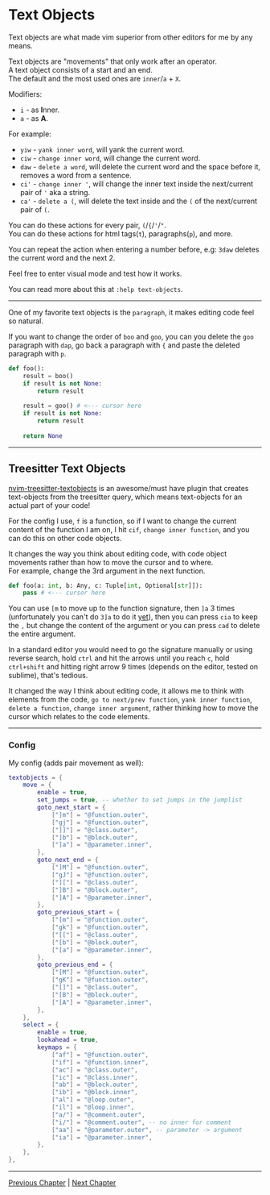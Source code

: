 # Text Objects
Text objects are what made vim superior from other editors for me by any means.

Text objects are "movements" that only work after an operator. \
A text object consists of a start and an end. \
The default and the most used ones are `inner`/`a` + `X`.

Modifiers:
* `i` - as **I**nner.
* `a` - as **A**.

For example:
* `yiw` - `yank inner word`, will yank the current word.
* `ciw` - `change inner word`, will change the current word.
* `daw` - `delete a word`, will delete the current word and the space before it, removes a word from a sentence.
* `ci'` - `change inner '`, will change the inner text inside the next/current pair of `'` aka a string.
* `ca'` - `delete a (`, will delete the text inside and the `(` of the next/current pair of `(`.

You can do these actions for every pair, `(`/`{`/`'`/`"`. \
You can do these actions for html tags(`t`), paragraphs(`p`), and more.

You can repeat the action when entering a number before, e.g: `3daw` deletes the current word and the next 2.

Feel free to enter visual mode and test how it works.

You can read more about this at `:help text-objects`.

---

One of my favorite text objects is the `paragraph`, it makes editing code feel so natural.

If you want to change the order of `boo` and `goo`, you can you delete the `goo` paragraph with `dap`, go back a paragraph with `{` and paste the deleted paragraph with `p`.
```python
def foo():
	result = boo()
	if result is not None:
		return result
	
	result = goo() # <--- cursor here
	if result is not None:
		return result
	
	return None
```

---

## Treesitter Text Objects
[nvim-treesitter-textobjects](https://github.com/nvim-treesitter/nvim-treesitter-textobjects) is an awesome/must have plugin that creates text-objects from the treesitter query, which means text-objects for an actual part of your code!

For the config I use, `f` is a function, so if I want to change the current content of the function I am on, I hit `cif`, `change inner function`, and you can do this on other code objects.

It changes the way you think about editing code, with code object movements rather than how to move the cursor and to where. \
For example, change the 3rd argument in the next function.
```python
def foo(a: int, b: Any, c: Tuple[int, Optional[str]]):
	pass # <--- cursor here
```
You can use `[m` to move up to the function signature, then `]a` 3 times (unfortunately you can't do `3]a` to do it [yet](https://github.com/nvim-treesitter/nvim-treesitter-textobjects/issues/231)), then you can press `cia` to keep the `,` but change the content of the argument or you can press `cad` to delete the entire argument.

In a standard editor you would need to go the signature manually or using reverse search, hold `ctrl` and hit the arrows until you reach `c`, hold `ctrl+shift` and hitting right arrow 9 times (depends on the editor, tested on sublime), that's tedious.


It changed the way I think about editing code, it allows me to think with elements from the code, `go to next/prev function`, `yank inner function`, `delete a function`, `change inner argument`, rather thinking how to move the cursor which relates to the code elements.

---

### Config
My config (adds pair movement as well):
```lua
textobjects = {
	move = {
		enable = true,
		set_jumps = true, -- whether to set jumps in the jumplist
		goto_next_start = {
			["]m"] = "@function.outer",
			["gj"] = "@function.outer",
			["]]"] = "@class.outer",
			["]b"] = "@block.outer",
			["]a"] = "@parameter.inner",
		},
		goto_next_end = {
			["]M"] = "@function.outer",
			["gJ"] = "@function.outer",
			["]["] = "@class.outer",
			["]B"] = "@block.outer",
			["]A"] = "@parameter.inner",
		},
		goto_previous_start = {
			["[m"] = "@function.outer",
			["gk"] = "@function.outer",
			["[["] = "@class.outer",
			["[b"] = "@block.outer",
			["[a"] = "@parameter.inner",
		},
		goto_previous_end = {
			["[M"] = "@function.outer",
			["gK"] = "@function.outer",
			["[]"] = "@class.outer",
			["[B"] = "@block.outer",
			["[A"] = "@parameter.inner",
		},
	},
	select = {
		enable = true,
		lookahead = true,
		keymaps = {
			["af"] = "@function.outer",
			["if"] = "@function.inner",
			["ac"] = "@class.outer",
			["ic"] = "@class.inner",
			["ab"] = "@block.outer",
			["ib"] = "@block.inner",
			["al"] = "@loop.outer",
			["il"] = "@loop.inner",
			["a/"] = "@comment.outer",
			["i/"] = "@comment.outer", -- no inner for comment
			["aa"] = "@parameter.outer", -- parameter -> argument
			["ia"] = "@parameter.inner",
		},
	},
},
```

---

[Previous Chapter](./04-copy-paste-visual.md) | [Next Chapter](./06-splits-and-actual-tabs.md)
